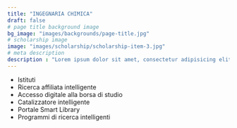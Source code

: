 ```yaml
---
title: "INGEGNARIA CHIMICA"
draft: false
# page title background image
bg_image: "images/backgrounds/page-title.jpg"
# scholarship image
image: "images/scholarship/scholarship-item-3.jpg"
# meta description
description : "Lorem ipsum dolor sit amet, consectetur adipisicing elit, sed do eiusmod tempor incididunt ut labore. dolore magna aliqua. Ut enim ad minim veniam, quis nostrud."
---
```


* Istituti
* Ricerca affiliata intelligente
* Accesso digitale alla borsa di studio
* Catalizzatore intelligente
* Portale Smart Library
* Programmi di ricerca intelligenti
